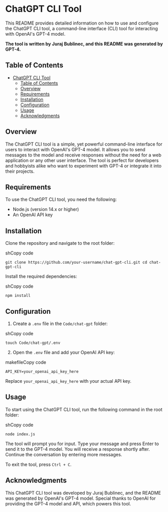 ChatGPT CLI Tool
================

This README provides detailed information on how to use and configure the ChatGPT CLI tool, a command-line interface (CLI) tool for interacting with OpenAI's GPT-4 model. 

**The tool is written by Juraj Bublinec, and this README was generated by GPT-4.**


Table of Contents
-----------------

- [ChatGPT CLI Tool](#chatgpt-cli-tool)
  - [Table of Contents](#table-of-contents)
  - [Overview](#overview)
  - [Requirements](#requirements)
  - [Installation](#installation)
  - [Configuration](#configuration)
  - [Usage](#usage)
  - [Acknowledgments](#acknowledgments)

Overview
--------

The ChatGPT CLI tool is a simple, yet powerful command-line interface for users to interact with OpenAI's GPT-4 model. It allows you to send messages to the model and receive responses without the need for a web application or any other user interface. The tool is perfect for developers and hobbyists alike who want to experiment with GPT-4 or integrate it into their projects.

Requirements
------------

To use the ChatGPT CLI tool, you need the following:

*   Node.js (version 14.x or higher)
*   An OpenAI API key

Installation
------------

Clone the repository and navigate to the root folder:

shCopy code

`git clone https://github.com/your-username/chat-gpt-cli.git cd chat-gpt-cli`

Install the required dependencies:

shCopy code

`npm install`

Configuration
-------------

1.  Create a `.env` file in the `Code/chat-gpt` folder:

shCopy code

`touch Code/chat-gpt/.env`

2.  Open the `.env` file and add your OpenAI API key:

makefileCopy code

`API_KEY=your_openai_api_key_here`

Replace `your_openai_api_key_here` with your actual API key.

Usage
-----

To start using the ChatGPT CLI tool, run the following command in the root folder:

shCopy code

`node index.js`

The tool will prompt you for input. Type your message and press Enter to send it to the GPT-4 model. You will receive a response shortly after. Continue the conversation by entering more messages.

To exit the tool, press `Ctrl + C`.

Acknowledgments
---------------

This ChatGPT CLI tool was developed by Juraj Bublinec, and the README was generated by OpenAI's GPT-4 model. Special thanks to OpenAI for providing the GPT-4 model and API, which powers this tool.